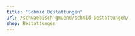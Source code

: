 ```yaml
---
title: "Schmid Bestattungen"
url: /schwaebisch-gmuend/schmid-bestattungen/
shop: Bestattungen
---
```

